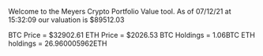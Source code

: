 Welcome to the Meyers Crypto Portfolio Value tool. 
As of 07/12/21 at 15:32:09 our valuation is $89512.03 

BTC Price = $32902.61
 ETH Price = $2026.53
BTC Holdings = 1.06BTC
 ETH holdings = 26.960005962ETH 
